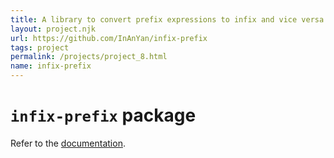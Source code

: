```yaml
---
title: A library to convert prefix expressions to infix and vice versa
layout: project.njk
url: https://github.com/InAnYan/infix-prefix
tags: project
permalink: /projects/project_8.html
name: infix-prefix
---
```


# `infix-prefix` package
Refer to the [documentation](https://docs.racket-lang.org/infix-prefix/index.html).
